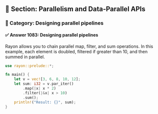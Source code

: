 ## 📘 Section: Parallelism and Data-Parallel APIs  
### 🔹 Category: Designing parallel pipelines  
#### ✅ Answer 1083: Designing parallel pipelines

Rayon allows you to chain parallel map, filter, and sum operations. In this example, each element is doubled, filtered if greater than 10, and then summed in parallel.

```rust
use rayon::prelude::*;

fn main() {
    let v = vec![3, 6, 8, 10, 12];
    let sum: i32 = v.par_iter()
        .map(|x| x * 2)
        .filter(|&x| x > 10)
        .sum();
    println!("Result: {}", sum);
}
```
